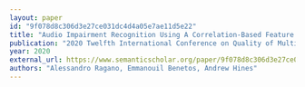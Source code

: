 ```yaml
---
layout: paper
id: "9f078d8c306d3e27ce031dc4d4a05e7ae11d5e22"
title: "Audio Impairment Recognition Using A Correlation-Based Feature Representation"
publication: "2020 Twelfth International Conference on Quality of Multimedia Experience (QoMEX)"
year: 2020
external_url: https://www.semanticscholar.org/paper/9f078d8c306d3e27ce031dc4d4a05e7ae11d5e22
authors: "Alessandro Ragano, Emmanouil Benetos, Andrew Hines"
---
```

